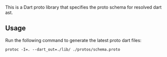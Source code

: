 <!--
This README describes the package. If you publish this package to pub.dev,
this README's contents appear on the landing page for your package.

For information about how to write a good package README, see the guide for
[writing package pages](https://dart.dev/guides/libraries/writing-package-pages).

For general information about developing packages, see the Dart guide for
[creating packages](https://dart.dev/guides/libraries/create-library-packages)
and the Flutter guide for
[developing packages and plugins](https://flutter.dev/developing-packages).
-->

This is a Dart proto library that specifies the proto schema for resolved dart ast.

## Usage

Run the following command to generate the latest proto dart files:

```
protoc -I=. --dart_out=./lib/ ./protos/schema.proto
```
